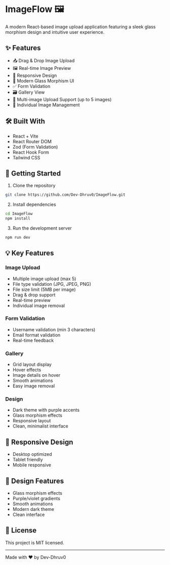 # ImageFlow 🖼️

A modern React-based image upload application featuring a sleek glass morphism design and intuitive user experience.

## ✨ Features

- 📤 Drag & Drop Image Upload
- 🖼️ Real-time Image Preview
- 📱 Responsive Design
- 🎨 Modern Glass Morphism UI
- ✅ Form Validation
- 🗃️ Gallery View
- 🔄 Multi-image Upload Support (up to 5 images)
- 🎯 Individual Image Management

## 🛠️ Built With

- React + Vite
- React Router DOM
- Zod (Form Validation)
- React Hook Form
- Tailwind CSS

## 🚀 Getting Started

1. Clone the repository
```bash
git clone https://github.com/Dev-Dhruv0/ImageFlow.git
```

2. Install dependencies
```bash
cd ImageFlow
npm install
```

3. Run the development server
```bash
npm run dev
```

## 💡 Key Features

### Image Upload
- Multiple image upload (max 5)
- File type validation (JPG, JPEG, PNG)
- File size limit (5MB per image)
- Drag & drop support
- Real-time preview
- Individual image removal

### Form Validation
- Username validation (min 3 characters)
- Email format validation
- Real-time feedback

### Gallery
- Grid layout display
- Hover effects
- Image details on hover
- Smooth animations
- Easy image removal

### Design
- Dark theme with purple accents
- Glass morphism effects
- Responsive layout
- Clean, minimalist interface

## 📱 Responsive Design

- Desktop optimized
- Tablet friendly
- Mobile responsive

## 🎨 Design Features

- Glass morphism effects
- Purple/violet gradients
- Smooth animations
- Modern dark theme
- Clean interface

## 📝 License

This project is MIT licensed.

---

Made with ❤️ by Dev-Dhruv0
